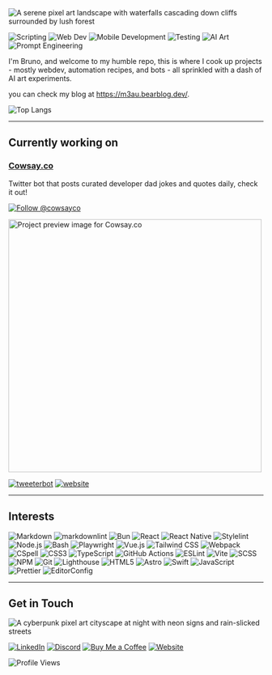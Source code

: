 <!-- markdownlint-disable MD041 -->

<img src="https://i.pinimg.com/originals/ed/a5/73/eda5739966cb33768d8ad0d77d7307ce.gif" alt="A serene pixel art landscape with waterfalls cascading down cliffs surrounded by lush forest" style="object-fit: cover"/>

![Scripting](https://img.shields.io/badge/Scripting-4EAA25?style=flat&logo=gnu-bash&logoColor=white)
![Web Dev](https://img.shields.io/badge/Web-blue?style=flat&logo=html5&logoColor=white)
![Mobile Development](https://img.shields.io/badge/Mobile-blue?style=flat&logo=android&logoColor=white)
![Testing](https://img.shields.io/badge/Testing-E33332?style=flat&logo=testing-library&logoColor=white)
![AI Art](https://img.shields.io/badge/AI%20Art-FF6B6B?style=flat&logo=tensorflow&logoColor=white)
![Prompt Engineering](https://img.shields.io/badge/Prompt_Engineering-ffffff?logo=openai&logoColor=black)

I'm Bruno, and welcome to my humble repo, this is where I cook up projects - mostly webdev, automation recipes, and bots - all sprinkled with a dash of AI art experiments.

you can check my blog at https://m3au.bearblog.dev/.

![Top Langs](https://github-readme-stats.vercel.app/api/top-langs/?hide_border=true&theme=transparent&title_color=0969da&text_color=0969da&langs_count=10&layout=donut&username=m3au)

---

## Currently working on


### [Cowsay.co](https://cowsay.co) <!-- omit in toc -->

Twitter bot that posts curated developer dad jokes and quotes daily, check it out!

[![Follow @cowsayco](https://img.shields.io/twitter/follow/cowsayco?style=social)](https://x.com/cowsayco)

<a href="https://cowsay.co">
  <img src="https://cowsay.co/hero_unit.png" alt="Project preview image for Cowsay.co" width="500"/>
</a>

 [![tweeterbot](https://img.shields.io/badge/tweeterbot-black?style=flat&logo=github&logoColor=white)](https://github.com/brun0vop/cowsay-tweeter) [![website](https://img.shields.io/badge/website-black?style=flat&logo=github&logoColor=white)](https://github.com/brun0vop/cowsay.co)

---

## Interests

![Markdown](https://img.shields.io/badge/Markdown-000000?style=flat&logo=markdown&logoColor=white)
![markdownlint](https://img.shields.io/badge/markdownlint-000000?style=flat&logo=markdown&logoColor=white)
![Bun](https://img.shields.io/badge/Bun-000000?style=flat&logo=bun&logoColor=white)
![React](https://img.shields.io/badge/React-20232A?style=flat&logo=react&logoColor=61DAFB)
![React Native](https://img.shields.io/badge/React_Native-20232A?style=flat&logo=react&logoColor=61DAFB)
![Stylelint](https://img.shields.io/badge/Stylelint-263238?style=flat&logo=stylelint&logoColor=white)
![Node.js](https://img.shields.io/badge/Node.js-339933?style=flat&logo=node.js&logoColor=white)
![Bash](https://img.shields.io/badge/Bash-4EAA25?style=flat&logo=gnu-bash&logoColor=white)
![Playwright](https://img.shields.io/badge/Playwright-45ba4b?style=flat&logo=playwright&logoColor=white)
![Vue.js](https://img.shields.io/badge/Vue.js-4FC08D?style=flat&logo=vue.js&logoColor=white)
![Tailwind CSS](https://img.shields.io/badge/Tailwind_CSS-38B2AC?style=flat&logo=tailwind-css&logoColor=white)
![Webpack](https://img.shields.io/badge/Webpack-8DD6F9?style=flat&logo=webpack&logoColor=black)
![CSpell](https://img.shields.io/badge/CSpell-2C8EBB?style=flat&logo=spell-check&logoColor=white)
![CSS3](https://img.shields.io/badge/CSS3-1572B6?style=flat&logo=css3&logoColor=white)
![TypeScript](https://img.shields.io/badge/TypeScript-3178C6?style=flat&logo=typescript&logoColor=white)
![GitHub Actions](https://img.shields.io/badge/GitHub_Actions-2088FF?style=flat&logo=github-actions&logoColor=white)
![ESLint](https://img.shields.io/badge/ESLint-4B32C3?style=flat&logo=eslint&logoColor=white)
![Vite](https://img.shields.io/badge/Vite-646CFF?style=flat&logo=vite&logoColor=white)
![SCSS](https://img.shields.io/badge/SCSS-CC6699?style=flat&logo=sass&logoColor=white)
![NPM](https://img.shields.io/badge/NPM-CB3837?style=flat&logo=npm&logoColor=white)
![Git](https://img.shields.io/badge/Git-F05032?style=flat&logo=git&logoColor=white)
![Lighthouse](https://img.shields.io/badge/Lighthouse-F44B21?style=flat&logo=lighthouse&logoColor=white)
![HTML5](https://img.shields.io/badge/HTML5-E34F26?style=flat&logo=html5&logoColor=white)
![Astro](https://img.shields.io/badge/Astro-FF5D01?style=flat&logo=astro&logoColor=white)
![Swift](https://img.shields.io/badge/Swift-FA7343?style=flat&logo=swift&logoColor=white)
![JavaScript](https://img.shields.io/badge/JavaScript-F7DF1E?style=flat&logo=javascript&logoColor=black)
![Prettier](https://img.shields.io/badge/Prettier-F7B93E?style=flat&logo=prettier&logoColor=black)
![EditorConfig](https://img.shields.io/badge/EditorConfig-E0EFEF?style=flat&logo=editorconfig&logoColor=000)

---

## Get in Touch

<div style="display: block; width: 100%;">
  <img src="https://media.giphy.com/media/NKEt9elQ5cR68/giphy.gif" alt="A cyberpunk pixel art cityscape at night with neon signs and rain-slicked streets" />
</div>

[![LinkedIn](https://img.shields.io/badge/LinkedIn-brun0vop-0A66C2?style=flat&logo=linkedin&logoColor=white)](https://linkedin.com/in/brun0vop)
[![Discord](https://img.shields.io/badge/Discord-610963104905560085-5865F2?style=flat&logo=discord&logoColor=white)](https://discordapp.com/users/610963104905560085)
[![Buy Me a Coffee](https://img.shields.io/badge/Buy_Me_a_Coffee-m3auso-violet?style=flat&logo=buy-me-a-coffee&logoColor=white)](https://buymeacoffee.com/m3auso)
[![Website](https://img.shields.io/badge/Website-brunovop.com-4285F4?style=flat&logo=google-chrome&logoColor=white)](https://brunovop.com)

![Profile Views](https://komarev.com/ghpvc/?username=brun0vop&color=blueviolet)
